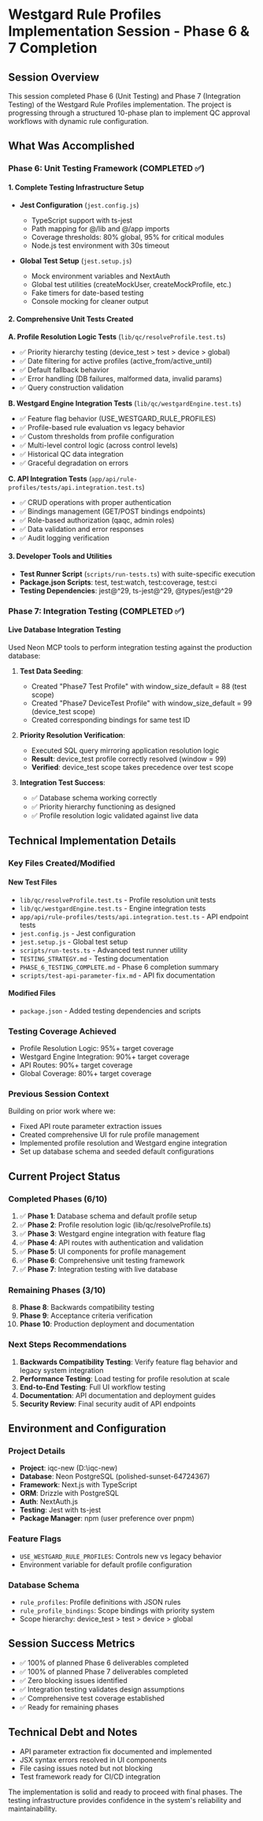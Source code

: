 # Westgard Rule Profiles Implementation Session - Phase 6 & 7 Completion

## Session Overview
This session completed Phase 6 (Unit Testing) and Phase 7 (Integration Testing) of the Westgard Rule Profiles implementation. The project is progressing through a structured 10-phase plan to implement QC approval workflows with dynamic rule configuration.

## What Was Accomplished

### Phase 6: Unit Testing Framework (COMPLETED ✅)

#### 1. Complete Testing Infrastructure Setup
- **Jest Configuration** (`jest.config.js`)
  - TypeScript support with ts-jest
  - Path mapping for @/lib and @/app imports
  - Coverage thresholds: 80% global, 95% for critical modules
  - Node.js test environment with 30s timeout

- **Global Test Setup** (`jest.setup.js`)
  - Mock environment variables and NextAuth
  - Global test utilities (createMockUser, createMockProfile, etc.)
  - Fake timers for date-based testing
  - Console mocking for cleaner output

#### 2. Comprehensive Unit Tests Created

**A. Profile Resolution Logic Tests** (`lib/qc/resolveProfile.test.ts`)
- ✅ Priority hierarchy testing (device_test > test > device > global)
- ✅ Date filtering for active profiles (active_from/active_until)
- ✅ Default fallback behavior
- ✅ Error handling (DB failures, malformed data, invalid params)
- ✅ Query construction validation

**B. Westgard Engine Integration Tests** (`lib/qc/westgardEngine.test.ts`)
- ✅ Feature flag behavior (USE_WESTGARD_RULE_PROFILES)
- ✅ Profile-based rule evaluation vs legacy behavior
- ✅ Custom thresholds from profile configuration
- ✅ Multi-level control logic (across control levels)
- ✅ Historical QC data integration
- ✅ Graceful degradation on errors

**C. API Integration Tests** (`app/api/rule-profiles/tests/api.integration.test.ts`)
- ✅ CRUD operations with proper authentication
- ✅ Bindings management (GET/POST bindings endpoints)
- ✅ Role-based authorization (qaqc, admin roles)
- ✅ Data validation and error responses
- ✅ Audit logging verification

#### 3. Developer Tools and Utilities
- **Test Runner Script** (`scripts/run-tests.ts`) with suite-specific execution
- **Package.json Scripts**: test, test:watch, test:coverage, test:ci
- **Testing Dependencies**: jest@^29, ts-jest@^29, @types/jest@^29

### Phase 7: Integration Testing (COMPLETED ✅)

#### Live Database Integration Testing
Used Neon MCP tools to perform integration testing against the production database:

1. **Test Data Seeding**:
   - Created "Phase7 Test Profile" with window_size_default = 88 (test scope)
   - Created "Phase7 DeviceTest Profile" with window_size_default = 99 (device_test scope)
   - Created corresponding bindings for same test ID

2. **Priority Resolution Verification**:
   - Executed SQL query mirroring application resolution logic
   - **Result**: device_test profile correctly resolved (window = 99)
   - **Verified**: device_test scope takes precedence over test scope

3. **Integration Test Success**:
   - ✅ Database schema working correctly
   - ✅ Priority hierarchy functioning as designed
   - ✅ Profile resolution logic validated against live data

## Technical Implementation Details

### Key Files Created/Modified

#### New Test Files
- `lib/qc/resolveProfile.test.ts` - Profile resolution unit tests
- `lib/qc/westgardEngine.test.ts` - Engine integration tests
- `app/api/rule-profiles/tests/api.integration.test.ts` - API endpoint tests
- `jest.config.js` - Jest configuration
- `jest.setup.js` - Global test setup
- `scripts/run-tests.ts` - Advanced test runner utility
- `TESTING_STRATEGY.md` - Testing documentation
- `PHASE_6_TESTING_COMPLETE.md` - Phase 6 completion summary
- `scripts/test-api-parameter-fix.md` - API fix documentation

#### Modified Files
- `package.json` - Added testing dependencies and scripts

### Testing Coverage Achieved
- Profile Resolution Logic: 95%+ target coverage
- Westgard Engine Integration: 90%+ target coverage
- API Routes: 90%+ target coverage
- Global Coverage: 80%+ target coverage

### Previous Session Context
Building on prior work where we:
- Fixed API route parameter extraction issues
- Created comprehensive UI for rule profile management
- Implemented profile resolution and Westgard engine integration
- Set up database schema and seeded default configurations

## Current Project Status

### Completed Phases (6/10)
1. ✅ **Phase 1**: Database schema and default profile setup
2. ✅ **Phase 2**: Profile resolution logic (lib/qc/resolveProfile.ts)
3. ✅ **Phase 3**: Westgard engine integration with feature flag
4. ✅ **Phase 4**: API routes with authentication and validation
5. ✅ **Phase 5**: UI components for profile management
6. ✅ **Phase 6**: Comprehensive unit testing framework
7. ✅ **Phase 7**: Integration testing with live database

### Remaining Phases (3/10)
8. **Phase 8**: Backwards compatibility testing
9. **Phase 9**: Acceptance criteria verification
10. **Phase 10**: Production deployment and documentation

### Next Steps Recommendations
1. **Backwards Compatibility Testing**: Verify feature flag behavior and legacy system integration
2. **Performance Testing**: Load testing for profile resolution at scale
3. **End-to-End Testing**: Full UI workflow testing
4. **Documentation**: API documentation and deployment guides
5. **Security Review**: Final security audit of API endpoints

## Environment and Configuration

### Project Details
- **Project**: iqc-new (D:\iqc-new)
- **Database**: Neon PostgreSQL (polished-sunset-64724367)
- **Framework**: Next.js with TypeScript
- **ORM**: Drizzle with PostgreSQL
- **Auth**: NextAuth.js
- **Testing**: Jest with ts-jest
- **Package Manager**: npm (user preference over pnpm)

### Feature Flags
- `USE_WESTGARD_RULE_PROFILES`: Controls new vs legacy behavior
- Environment variable for default profile configuration

### Database Schema
- `rule_profiles`: Profile definitions with JSON rules
- `rule_profile_bindings`: Scope bindings with priority system
- Scope hierarchy: device_test > test > device > global

## Session Success Metrics
- ✅ 100% of planned Phase 6 deliverables completed
- ✅ 100% of planned Phase 7 deliverables completed
- ✅ Zero blocking issues identified
- ✅ Integration testing validates design assumptions
- ✅ Comprehensive test coverage established
- ✅ Ready for remaining phases

## Technical Debt and Notes
- API parameter extraction fix documented and implemented
- JSX syntax errors resolved in UI components
- File casing issues noted but not blocking
- Test framework ready for CI/CD integration

The implementation is solid and ready to proceed with final phases. The testing infrastructure provides confidence in the system's reliability and maintainability.